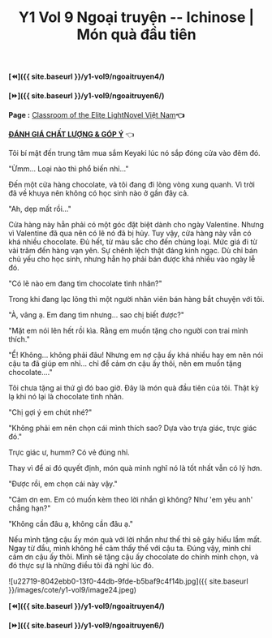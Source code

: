 ﻿---
layout: post
title: Y1 Vol 9 Ngoại truyện -- Ichinose | Món quà đầu tiên
permalink: /y1-vol9/ngoaitruyen5/
---

**[⏪]({{ site.baseurl }}/y1-vol9/ngoaitruyen4/)**

**[⏩]({{ site.baseurl }}/y1-vol9/ngoaitruyen6/)**

**Page :** [Classroom of the Elite LightNovel Việt Nam](http://facebook.com/Classroom.of.the.Elite.VN)**👈**

[**ĐÁNH GIÁ CHẤT LƯỢNG & GÓP Ý**](https://bit.ly/danhgiagopy) 👈

Tôi bí mật đến trung tâm mua sắm Keyaki lúc nó sắp đóng cửa vào đêm đó.

"Ừmm... Loại nào thì phổ biến nhỉ..."

Đến một cửa hàng chocolate, và tôi đang đi lòng vòng xung quanh. Vì trời đã về khuya nên không có học sinh nào ở gần đây cả.

"Ah, dẹp mất rồi..."

Cửa hàng này hẳn phải có một góc đặt biệt dành cho ngày Valentine. Nhưng vì Valentine đã qua nên có lẽ nó đã bị hủy. Tuy vậy, cửa hàng này vẫn có khá nhiều chocolate. Đủ hết, từ màu sắc cho đến chủng loại. Mức giá đi từ vài trăm đến hàng vạn yên. Sự chênh lệch thật đáng kinh ngạc. Dù chỉ bán chủ yếu cho học sinh, nhưng hẳn họ phải bán được khá nhiều vào ngày lễ đó.

"Có lẽ nào em đang tìm chocolate tình nhân?"

Trong khi đang lạc lõng thì một người nhân viên bán hàng bắt chuyện với tôi.

"À, vâng ạ. Em đang tìm nhưng... sao chị biết được?"

"Mặt em nói lên hết rồi kìa. Rằng em muốn tặng cho người con trai mình thích."

"Ể! Không... không phải đâu! Nhưng em nợ cậu ấy khá nhiều hay em nên nói cậu ta đã giúp em nhỉ... chỉ để cảm ơn cậu ấy thôi, nên em muốn tặng chocolate...."

Tôi chưa tặng ai thứ gì đó bao giờ. Đây là món quà đầu tiên của tôi. Thật kỳ lạ khi nó lại là chocolate tình nhân.

"Chị gợi ý em chút nhé?"

"Không phải em nên chọn cái mình thích sao? Dựa vào trựa giác, trực giác đó."

Trực giác ư, humm? Có vẻ đúng nhỉ.

Thay vì để ai đó quyết định, món quà mình nghĩ nó là tốt nhất vẫn có lý hơn.

"Được rồi, em chọn cái này vậy."

"Cảm ơn em. Em có muốn kèm theo lời nhắn gì không? Như 'em yêu anh' chẳng hạn?"

"Không cần đâu ạ, không cần đâu ạ."

Nếu mình tặng cậu ấy món quà với lời nhắn như thế thì sẽ gây hiểu lầm mất. Ngay từ đầu, mình không hề cảm thấy thế với cậu ta. Đúng vậy, mình chỉ cảm ơn cậu ấy thôi. Mình sẽ tặng cậu ấy chocolate do chính mình chọn, và đó thực sự là những điều tôi đã nghĩ lúc đó.

![u22719-8042ebb0-13f0-44db-9fde-b5baf9c4f14b.jpg]({{ site.baseurl }}/images/cote/y1-vol9/image24.jpeg)

**[⏪]({{ site.baseurl }}/y1-vol9/ngoaitruyen4/)**

**[⏩]({{ site.baseurl }}/y1-vol9/ngoaitruyen6/)**
